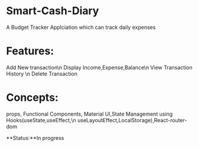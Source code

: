 # Smart-Cash-Diary
A Budget Tracker Applciation which can track daily expenses 

# Features:

Add New transaction\n
Display Income,Expense,Balance\n
View Transaction History \n
Delete Transaction

# Concepts:
props, Functional Components, Material UI,State Management using Hooks(useState,useEffect,\n useLayoutEffect,LocalStorage),React-router-dom

**Status:**In progress


